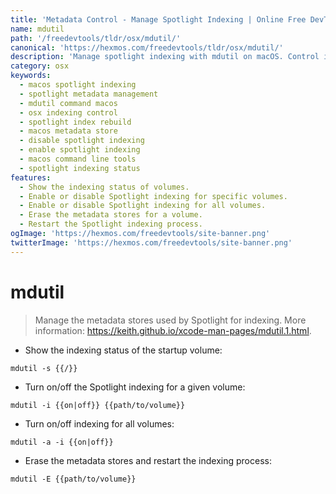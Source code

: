 ```yaml
---
title: 'Metadata Control - Manage Spotlight Indexing | Online Free DevTools by Hexmos'
name: mdutil
path: '/freedevtools/tldr/osx/mdutil/'
canonical: 'https://hexmos.com/freedevtools/tldr/osx/mdutil/'
description: 'Manage spotlight indexing with mdutil on macOS. Control indexing status, enable/disable indexing, and erase metadata stores using the command line. Free online tool, no registration required.'
category: osx
keywords:
  - macos spotlight indexing
  - spotlight metadata management
  - mdutil command macos
  - osx indexing control
  - spotlight index rebuild
  - macos metadata store
  - disable spotlight indexing
  - enable spotlight indexing
  - macos command line tools
  - spotlight indexing status
features:
  - Show the indexing status of volumes.
  - Enable or disable Spotlight indexing for specific volumes.
  - Enable or disable Spotlight indexing for all volumes.
  - Erase the metadata stores for a volume.
  - Restart the Spotlight indexing process.
ogImage: 'https://hexmos.com/freedevtools/site-banner.png'
twitterImage: 'https://hexmos.com/freedevtools/site-banner.png'
---
```


# mdutil

> Manage the metadata stores used by Spotlight for indexing.
> More information: <https://keith.github.io/xcode-man-pages/mdutil.1.html>.

- Show the indexing status of the startup volume:

`mdutil -s {{/}}`

- Turn on/off the Spotlight indexing for a given volume:

`mdutil -i {{on|off}} {{path/to/volume}}`

- Turn on/off indexing for all volumes:

`mdutil -a -i {{on|off}}`

- Erase the metadata stores and restart the indexing process:

`mdutil -E {{path/to/volume}}`
